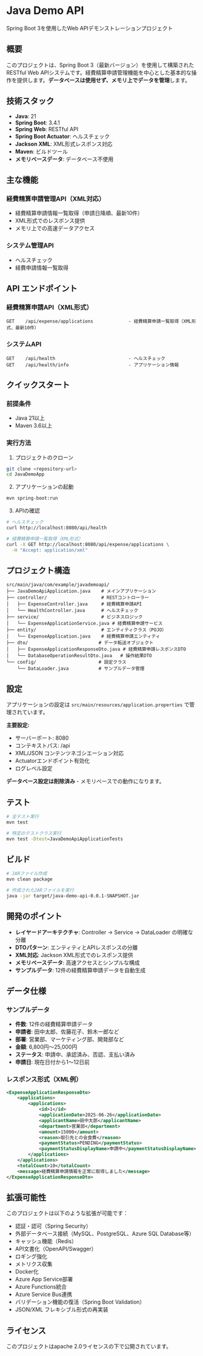 # Java Demo API

Spring Boot 3を使用したWeb APIデモンストレーションプロジェクト

## 概要

このプロジェクトは、Spring Boot 3（最新バージョン）を使用して構築されたRESTful Web APIシステムです。経費精算申請管理機能を中心とした基本的な操作を提供します。**データベースは使用せず、メモリ上でデータを管理**します。

## 技術スタック

- **Java**: 21
- **Spring Boot**: 3.4.1
- **Spring Web**: RESTful API
- **Spring Boot Actuator**: ヘルスチェック
- **Jackson XML**: XML形式レスポンス対応
- **Maven**: ビルドツール
- **メモリベースデータ**: データベース不使用

## 主な機能

### 経費精算申請管理API（XML対応）
- 経費精算申請情報一覧取得（申請日降順、最新10件）
- XML形式でのレスポンス提供
- メモリ上での高速データアクセス

### システム管理API
- ヘルスチェック
- 経費申請情報一覧取得

## API エンドポイント

### 経費精算申請API（XML形式）
```
GET    /api/expense/applications             - 経費精算申請一覧取得（XML形式、最新10件）
```

### システムAPI
```
GET    /api/health                           - ヘルスチェック
GET    /api/health/info                      - アプリケーション情報
```

## クイックスタート

### 前提条件
- Java 21以上
- Maven 3.6以上

### 実行方法

1. プロジェクトのクローン
```bash
git clone <repository-url>
cd JavaDemoApp
```

2. アプリケーションの起動
```bash
mvn spring-boot:run
```

3. APIの確認
```bash
# ヘルスチェック
curl http://localhost:8080/api/health

# 経費精算申請一覧取得（XML形式）
curl -X GET http://localhost:8080/api/expense/applications \
  -H "Accept: application/xml"
```

## プロジェクト構造

```
src/main/java/com/example/javademoapi/
├── JavaDemoApiApplication.java    # メインアプリケーション
├── controller/                    # RESTコントローラー
│   ├── ExpenseController.java     # 経費精算申請API
│   └── HealthController.java      # ヘルスチェック
├── service/                       # ビジネスロジック
│   └── ExpenseApplicationService.java # 経費精算申請サービス
├── entity/                        # エンティティクラス（POJO）
│   └── ExpenseApplication.java    # 経費精算申請エンティティ
├── dto/                          # データ転送オブジェクト
│   ├── ExpenseApplicationResponseDto.java # 経費精算申請レスポンスDTO
│   └── DatabaseOperationResultDto.java   # 操作結果DTO
└── config/                       # 設定クラス
    └── DataLoader.java           # サンプルデータ管理
```

## 設定

アプリケーションの設定は `src/main/resources/application.properties` で管理されています。

**主要設定:**
- サーバーポート: 8080
- コンテキストパス: /api
- XML/JSON コンテンツネゴシエーション対応
- Actuatorエンドポイント有効化
- ログレベル設定

**データベース設定は削除済み** - メモリベースでの動作になります。

## テスト

```bash
# 全テスト実行
mvn test

# 特定のテストクラス実行
mvn test -Dtest=JavaDemoApiApplicationTests
```

## ビルド

```bash
# JARファイル作成
mvn clean package

# 作成されたJARファイルを実行
java -jar target/java-demo-api-0.0.1-SNAPSHOT.jar
```

## 開発のポイント

- **レイヤードアーキテクチャ**: Controller → Service → DataLoader の明確な分離
- **DTOパターン**: エンティティとAPIレスポンスの分離
- **XML対応**: Jackson XML形式でのレスポンス提供
- **メモリベースデータ**: 高速アクセスとシンプルな構成
- **サンプルデータ**: 12件の経費精算申請データを自動生成

## データ仕様

### サンプルデータ
- **件数**: 12件の経費精算申請データ
- **申請者**: 田中太郎、佐藤花子、鈴木一郎など
- **部署**: 営業部、マーケティング部、開発部など  
- **金額**: 6,800円〜25,000円
- **ステータス**: 申請中、承認済み、否認、支払い済み
- **申請日**: 現在日付から1〜12日前

### レスポンス形式（XML例）
```xml
<ExpenseApplicationResponseDto>
    <applications>
        <applications>
            <id>1</id>
            <applicationDate>2025-06-26</applicationDate>
            <applicantName>田中太郎</applicantName>
            <department>営業部</department>
            <amount>15000</amount>
            <reason>取引先との会食費</reason>
            <paymentStatus>PENDING</paymentStatus>
            <paymentStatusDisplayName>申請中</paymentStatusDisplayName>
        </applications>
    </applications>
    <totalCount>10</totalCount>
    <message>経費精算申請情報を正常に取得しました</message>
</ExpenseApplicationResponseDto>
```

## 拡張可能性

このプロジェクトは以下のような拡張が可能です：

- 認証・認可（Spring Security）
- 外部データベース接続（MySQL、PostgreSQL、Azure SQL Database等）
- キャッシュ機能（Redis）
- API文書化（OpenAPI/Swagger）
- ロギング強化
- メトリクス収集
- Docker化
- Azure App Service部署
- Azure Functions統合
- Azure Service Bus連携
- バリデーション機能の復活（Spring Boot Validation）
- JSON/XML フレキシブル形式の再実装

## ライセンス

このプロジェクトはapache 2.0ライセンスの下で公開されています。